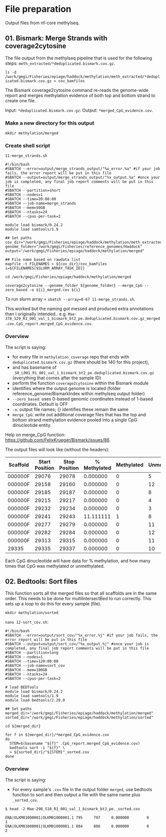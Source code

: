 # File preparation 

Output files from nf-core methylseq. 

## 01. Bismark: Merge Strands with coverage2cytosine

The file output from the methylseq pipeline that is used for the following steps: `meth_extracted/*deduplicated.bismark.cov.gz`.  

`ls -d /work/gmgi/Fisheries/epiage/haddock/methylation/meth_extracted/*deduplicated.bismark.cov.gz > cov_bamfiles`

The Bismark coverage2cytosine command re-reads the genome-wide report and merges methylation evidence of both top and bottom strand to create one file.

Input: `*deduplicated.bismark.cov.gz`.
Output: `*merged_CpG_evidence.cov`.

### Make a new directory for this output 

`mkdir methylation/merged`

### Create shell script  

`11-merge_strands.sh`

```
#!/bin/bash
#SBATCH --error=output/merge_strands_output/"%x_error.%a" #if your job fails, the error report will be put in this file
#SBATCH --output=output/merge_strands_output/"%x_output.%a" #once your job is completed, any final job report comments will be put in this file
#SBATCH --partition=short
#SBATCH --nodes=1
#SBATCH --time=20:00:00
#SBATCH --job-name=merge_strands
#SBATCH --mem=50GB
#SBATCH --ntasks=24
#SBATCH --cpus-per-task=2

module load bismark/0.24.2
module load samtools/1.9

## Set paths
cov_dir="/work/gmgi/Fisheries/epiage/haddock/methylation/meth_extracted"
genome_folder="/work/gmgi/Fisheries/reference_genomes/Haddock"
output="/work/gmgi/Fisheries/epiage/haddock/methylation/merged"

## File name based on rawdata list
mapfile -t FILENAMES < ${cov_dir}/cov_bamfiles
i=${FILENAMES[$SLURM_ARRAY_TASK_ID]}

cd /work/gmgi/Fisheries/epiage/haddock/methylation/merged

coverage2cytosine --genome_folder ${genome_folder} --merge_CpG --zero_based -o ${i}_merged.cov ${i}
```

To run slurm array = `sbatch --array=0-67 11-merge_strands.sh`.

This worked but the naming got messed and produced extra annotations than I originally intended.. e.g. `Mae-378_S29_R1_001_val_1_bismark_bt2_pe.deduplicated.bismark.cov.gz_merged.cov.CpG_report.merged_CpG_evidence.cov`. 


### Overview 

The script is saying:  
- for every file in `methylation_coverage` repo that ends with `deduplicated.bismark.cov.gz` (there should be 140 for this project),  
- and has basename of `_S0_L001_R1_001_val_1_bismark_bt2_pe.deduplicated.bismark.cov.gz` (everything that comes after the sample ID)    
- perform the function `coverage2cytosine` within the Bismark module  
- identifies where the output genome is located (folder reference_genome/BismarkIndex within methylseq output folder)  
- `--zero_based`: uses 0-based genomic coordinates instead of 1-based coordinates. Default is OFF  
- `-o`: output file names; {} identifies these remain the same  
- `merge_CpG`: write out additional coverage files that has the top and bottom strand methylation evidence pooled into a single CpG dinucleotide entity.  

Help on merge_CpG function: https://github.com/FelixKrueger/Bismark/issues/86.

The output files will look like (without the headers):

| **Scaffold** | **Start Position** | **Stop Position** | **% Methylated** | **Methylated** | **Unmethylated** |
|--------------|--------------------|-------------------|------------------|----------------|------------------|
| 000000F      | 29076              | 29078             | 0.000000         | 0              | 5                |
| 000000F      | 29158              | 29160             | 0.000000         | 0              | 12               |
| 000000F      | 29185              | 29187             | 0.000000         | 0              | 8                |
| 000000F      | 29215              | 29217             | 0.000000         | 0              | 4                |
| 000000F      | 29232              | 29234             | 0.000000         | 0              | 3                |
| 000000F      | 29241              | 29243             | 11.111111        | 1              | 8                |
| 000000F      | 29277              | 29279             | 0.000000         | 0              | 11               |
| 000000F      | 29282              | 29284             | 0.000000         | 0              | 12               |
| 000000F      | 29313              | 29315             | 0.000000         | 0              | 11               |
| 29335        | 29335              | 29337             | 0.000000         | 0              | 10               |

Each CpG dinucleotide will have data for % methylation, and how many times that CpG was methylated or unmethylated.

## 02. Bedtools: Sort files  

This function sorts all the merged files so that all scaffolds are in the same order. This needs to be done for multiIntersectBed to run correctly. This sets up a loop to do this for every sample (file). 

`mkdir methylation/sorted`    

`nano 12-sort_cov.sh`:

```
#!/bin/bash
#SBATCH --error=output/sort_cov/"%x_error.%j" #if your job fails, the error report will be put in this file
#SBATCH --output=output/sort_cov/"%x_output.%j" #once your job is completed, any final job report comments will be put in this file
#SBATCH --partition=long
#SBATCH --nodes=1
#SBATCH --time=120:00:00
#SBATCH --job-name=sort_cov
#SBATCH --mem=100GB
#SBATCH --ntasks=24
#SBATCH --cpus-per-task=2

# load BEDTools 
module load bismark/0.24.2
module load samtools/1.9
module load bedtools/2.29.0

## Set paths
merged_dir="/work/gmgi/Fisheries/epiage/haddock/methylation/merged"
sorted_dir="/work/gmgi/Fisheries/epiage/haddock/methylation/sorted"

cd ${merged_dir}

for f in ${merged_dir}/*merged_CpG_evidence.cov
do
  STEM=$(basename "${f}" .CpG_report.merged_CpG_evidence.cov)
  bedtools sort -i "${f}" \
  > ${sorted_dir}/"${STEM}"_sorted.cov
done

```

### Overview 

The script is saying:
- For every sample's `.cov` file in the output folder `merged`, use bedtools function to sort and then output a file with the same name plus `_sorted.cov`.

`$ head -2 Mae-298_S10_R1_001_val_1_bismark_bt2_pe._sorted.cov`

```
ENA|OLKM01000001|OLKM01000001.1 795     797     0.000000        0       1
ENA|OLKM01000001|OLKM01000001.1 804     806     0.000000        0       2
```